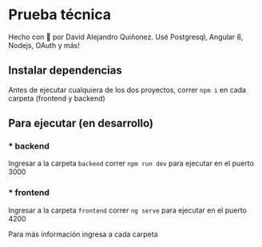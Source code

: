 # Prueba técnica

Hecho con 💝 por David Alejandro Quiñonez. Usé Postgresql, Angular 8, Nodejs, OAuth y más!

## Instalar dependencias

Antes de ejecutar cualquiera de los dos proyectos, correr `npm i` en cada carpeta (frontend y backend)

## Para ejecutar (en desarrollo)

### \* backend

Ingresar a la carpeta `backend` correr `npm run dev` para ejecutar en el puerto 3000

### \* frontend

Ingresar a la carpeta `frontend` correr `ng serve` para ejecutar en el puerto 4200

Para más información ingresa a cada carpeta
